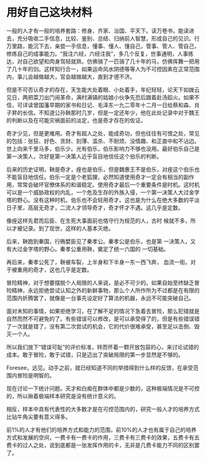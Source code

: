 # 用好自己这块材料

一般的人才有一般的培养套路：修身、齐家、治国、平天下。读万卷书，能读进去，充分吸收二手信息，比较、鉴别、总结、归纳前人智慧，形成自己的见识。行万里路，能沉下去，亲尝一手信息，懂事、懂人、懂自己，管事、管人、管自己，修炼自己的成事能力。“我注六经，六经注我”，多几个反复，世事通明，人事练达，对自己欲望和肉身驾轻就熟，仿佛骑了一匹骑了几十年的马，仿佛挥舞一把用了几十年的剑。这样知行合一，如果运命风水阴德等等人为不可控因素在正常范围内，事儿会越做越大，官会越做越大，直到才德不济。

但是不可否认奇才的存在，天生能大处着眼、小处着手，年纪轻轻，论天下如拨云见日，两把菜刀出门闹革命，满村满镇的姑娘小伙争先恐后跟着赴汤蹈火。如果不信，可详读曾国藩早期的家书和日记、毛泽东一九二零年十二月一日给蔡和森、肖子昇的长信。不知道公孙鞅那时几岁，但是一定还年少，他在此处记录中对于魏王的判断以及在可能灾祸面前的淡定，也是奇才存在的佐证。

奇才少见，但是更难用。奇才有超人之处，能成奇功，但也往往有可恨之处，常见的包括：张狂、好色、贪财、刻薄、滥杀、不耐烦、没情趣、和正直中和不沾边。世上向来千里马多，伯乐少。光有伯乐，伯乐影响力不够也没用。最好伯乐自己是第一决策人，次好是第一决策人近乎盲目地信任这个伯乐的判断。

后来的历史证明，鞅是奇才，痤也是伯乐，但是魏惠王不是伯乐，对痤这个伯乐也不能盲目地信任。伯乐一定是个老狐狸，必然知道使用奇才一定会有相当的副作用，常常会破坏官僚体系的和谐稳定。使用奇才最后一个重要条件是时机。这时机可以是一个威胁政权的内乱，一个危及生存的外族入侵，一个第一决策人大过金字塔的野心。没有这种时机，伯乐也不会轻用奇才。这也是为什么在绝大多数的平淡日子里，高层无奇才，二流人才领导奇才，奇才怀才不遇。这几乎是定数。

像痤这样先君而后臣、在生死大事面前也恪守行为规范的人，古时 候就不多，所以才被记录。到了现世，这样的人基本灭绝。

后来，鞅跑到秦国，行贿嬖臣见了秦孝公。秦孝公是伯乐，也是第 一决策人，又有大过金字塔的野心。秦孝公重用鞅，奠定了统一六国的 一切基础。

再后来，秦孝公死了，鞅被车裂，上半身和下半身一东一西飞奔， 血流一街。对于被重用的奇才，这也几乎是定数。

冒险精神，对于想要摆脱个人局限的人来说，是必不可少的。如果自始至终缺乏冒险精神，永远拒绝尝试认知之外的新鲜事物，那么个人所作所为不过都是在有限的范围内折腾罢了，就像是一台事先设定好了算法的机器，永远不可能突破自己。

面对未知的事情，如果拒绝学习，在了解不足的情况下急着去冒险，那么犯错就是自然而然不可避免的了。有些错误可以修改，是可以承受得了的，但是有些错误错了一次就是错了，没有第二次尝试的机会，它的代价很难承受，甚至足以击倒、毁灭一个人。

所以我们放下“错误可耻”的评价标准，转而怀着一颗开放包容的心，来讨论试错的成本。敢于冒险，敢于试错，只是迈出了突破局限的第一步显然是不够的。

Foresee，远见。动手之前，就已经知道不同的举措得到什么样的反馈，在承受范围内冒险是明智的。

现在讨论一下统计问题。天才和白痴在群体中都是少数的，这种极端情况是不可控的，所以揪着极端样本研究是没有统计意义的。

相反，样本中具有代表性的大多数才是在可控范围内的，研究一般人才的培养方式比钻牛角尖要有意义得多。

前1%的人才有他们的培养方式和能力的范围，前10%的人才也有属于自己的培养方式和发展的空间，一费卡有一费卡的作用，三费卡有三费卡的效果，五费卡有五费卡的过人之处，说到底都是一张发挥作用的卡，无非是几费卡能力不同的区别罢了。
